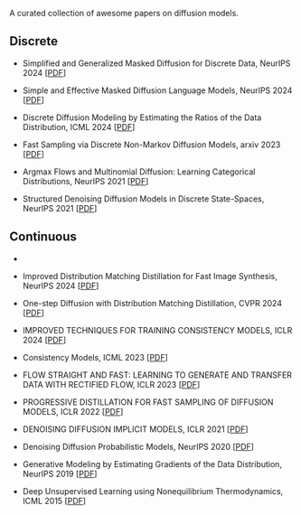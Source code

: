 A curated collection of awesome papers on diffusion models.

## Discrete

* Simplified and Generalized Masked Diffusion for Discrete Data, NeurIPS 2024  [[PDF](https://arxiv.org/pdf/2406.04329)]

* Simple and Effective Masked Diffusion Language Models, NeurIPS 2024  [[PDF](https://arxiv.org/pdf/2406.07524)]

* Discrete Diffusion Modeling by Estimating the Ratios of the Data Distribution, ICML 2024 [[PDF](https://arxiv.org/pdf/2310.16834)]

* Fast Sampling via Discrete Non-Markov Diffusion Models, arxiv 2023 [[PDF](https://arxiv.org/pdf/2312.09193)]

* Argmax Flows and Multinomial Diffusion: Learning Categorical Distributions, NeurIPS 2021  [[PDF](https://arxiv.org/pdf/2102.05379)]

* Structured Denoising Diffusion Models in Discrete State-Spaces, NeurIPS 2021 [[PDF](https://arxiv.org/pdf/2107.03006)]


## Continuous

* 

* Improved Distribution Matching Distillation for Fast Image Synthesis, NeurIPS 2024 [[PDF](https://arxiv.org/pdf/2405.14867)]

* One-step Diffusion with Distribution Matching Distillation, CVPR 2024 [[PDF](https://openaccess.thecvf.com/content/CVPR2024/papers/Yin_One-step_Diffusion_with_Distribution_Matching_Distillation_CVPR_2024_paper.pdf)]

* IMPROVED TECHNIQUES FOR TRAINING CONSISTENCY MODELS, ICLR 2024 [[PDF](https://arxiv.org/pdf/2310.14189)]

* Consistency Models, ICML 2023 [[PDF](https://arxiv.org/pdf/2303.01469)]

* FLOW STRAIGHT AND FAST: LEARNING TO GENERATE AND TRANSFER DATA WITH RECTIFIED FLOW, ICLR 2023 [[PDF](https://openreview.net/pdf/910c5efa5739a5d2bef83d432da87d3096712ebe.pdf)]

* PROGRESSIVE DISTILLATION FOR FAST SAMPLING OF DIFFUSION MODELS, ICLR 2022 [[PDF](https://arxiv.org/pdf/2202.00512)]

* DENOISING DIFFUSION IMPLICIT MODELS, ICLR 2021 [[PDF](https://arxiv.org/pdf/2010.02502)]

* Denoising Diffusion Probabilistic Models, NeurIPS 2020 [[PDF](https://arxiv.org/pdf/2006.11239)]

* Generative Modeling by Estimating Gradients of the Data Distribution, NeurIPS 2019 [[PDF](https://arxiv.org/pdf/1907.05600)]

* Deep Unsupervised Learning using Nonequilibrium Thermodynamics, ICML 2015 [[PDF](https://arxiv.org/pdf/1503.03585)]

